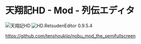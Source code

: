 # 天翔記HD - Mod - 列伝エディタ

![天翔記HD](https://img.shields.io/badge/天翔記-HD-6479ff.svg)
![HD.RetsudenEditor 0.9.5.4](https://img.shields.io/badge/HD.RetsudenEditor-0.9.5.4-6479ff.svg)

https://github.com/tenshoukijp/nobu_mod_the_semifullscreen
